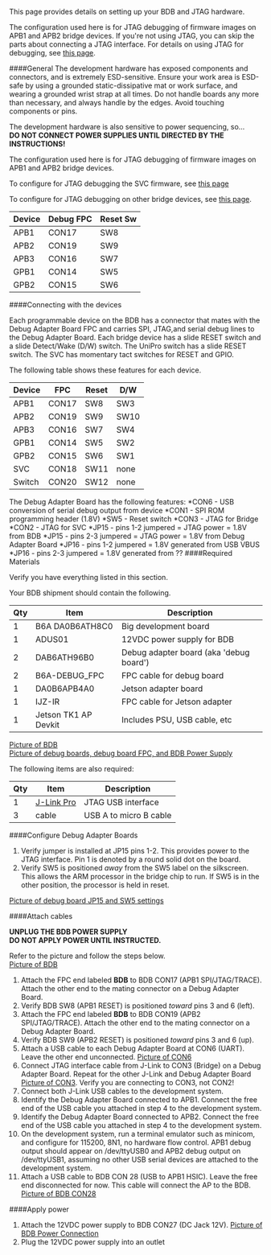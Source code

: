 This page provides details on setting up your BDB and JTAG hardware. 

The configuration used here is for JTAG debugging of firmware images on APB1 and APB2 bridge devices.   If you're not using JTAG, you can skip the parts about connecting a JTAG interface. For details on using JTAG for debugging, see [this page](Debugging).

####General
The development hardware has exposed components and connectors, and is extremely ESD-sensitive. Ensure your work area is ESD-safe by using a grounded static-dissipative mat or work surface, and wearing a grounded wrist strap at all times. Do not handle boards any more than necessary, and always handle by the edges. Avoid touching components or pins.

The development hardware is also sensitive to power sequencing, so...   
**DO NOT CONNECT POWER SUPPLIES UNTIL DIRECTED BY THE INSTRUCTIONS!**

The configuration used here is for JTAG debugging of firmware images on APB1 and APB2 bridge devices.  

To configure for JTAG debugging the SVC firmware, see [this page](Debugging#how-to-debug-svc-firmware-using-jtag)

To configure for JTAG debugging on other bridge devices, see [this page](Debugging#how-to-debug-apgp-bridge-firmware-using-jtag).

Device| Debug FPC | Reset Sw
------|--------|------
APB1  | CON17  | SW8
APB2  | CON19  | SW9
APB3  | CON16  | SW7
GPB1  | CON14  | SW5
GPB2  | CON15  | SW6

####Connecting with the devices

Each programmable device on the BDB has a connector that mates with the Debug Adapter Board FPC and carries SPI, JTAG,and serial debug lines to the Debug Adapter Board. Each bridge device has a slide RESET switch and a slide Detect/Wake (D/W) switch. The UniPro switch has a slide RESET switch. The SVC has momentary tact switches for RESET and GPIO.

The following table shows these features for each device.

Device| FPC    | Reset | D/W 
------|--------|-------|-----
APB1  | CON17  | SW8   | SW3
APB2  | CON19  | SW9   | SW10
APB3  | CON16  | SW7   | SW4
GPB1  | CON14  | SW5   | SW2
GPB2  | CON15  | SW6   | SW1
SVC   | CON18  | SW11  | none
Switch| CON20  | SW12  | none

The Debug Adapter Board has the following features:
*CON6 - USB conversion of serial debug output from device
*CON1 - SPI ROM programming header (1.8V)
*SW5  - Reset switch
*CON3 - JTAG for Bridge
*CON2 - JTAG for SVC
*JP15 - pins 1-2 jumpered = JTAG power = 1.8V from BDB
*JP15 - pins 2-3 jumpered = JTAG power = 1.8V from Debug Adapter Board
*JP16 - pins 1-2 jumpered = 1.8V generated from USB VBUS
*JP16 - pins 2-3 jumpered = 1.8V generated from ??
####Required Materials

Verify you have everything listed in this section.

Your BDB shipment should contain the following.

Qty | Item | Description
----|------|-------------
1 | B6A DA0B6ATH8C0 | Big development board
1 | ADUS01 | 12VDC power supply for BDB
2 | DAB6ATH96B0 | Debug adapter board (aka 'debug board')
2 | B6A-DEBUG_FPC | FPC cable for debug board
1 | DA0B6APB4A0 | Jetson adapter board
1 | IJZ-IR | FPC cable for Jetson adapter
1 | Jetson TK1 AP Devkit | Includes PSU, USB cable, etc

[Picture of BDB](images/BDB2A.jpg)  
[Picture of debug boards, debug board FPC, and BDB Power Supply](images/BDB1B-Accessories.png)  

The following items are also required:  

Qty | Item | Description
----|------|-------------
1   | [J-Link Pro](http://www.segger.com/jlink-pro.html) | JTAG USB interface
3   | cable | USB A to micro B cable
 
####Configure Debug Adapter Boards

1. Verify jumper is installed at JP15 pins 1-2. This provides power to the JTAG interface. Pin 1 is denoted by a round solid dot on the board.
2. Verify SW5 is positioned *away* from the SW5 label on the silkscreen. This allows the ARM processor in the bridge chip to run. If SW5 is in the other position, the processor is held in reset.

[Picture of debug board JP15 and SW5 settings](images/Debug-Adapter-Board-Rev-B-Setup.png)

####Attach cables

**UNPLUG THE BDB POWER SUPPLY**  
**DO NOT APPLY POWER UNTIL INSTRUCTED.**  

Refer to the picture and follow the steps below.  
[Picture of BDB](images/BDB2A.jpg)

1. Attach the FPC end labeled **BDB** to BDB CON17 (APB1 SPI/JTAG/TRACE). Attach the other end to the mating connector on a Debug Adapter Board. 
2. Verify BDB SW8 (APB1 RESET) is positioned *toward* pins 3 and 6 (left).  
3. Attach the FPC end labeled **BDB** to BDB CON19 (APB2 SPI/JTAG/TRACE). Attach the other end to the mating connector on a Debug Adapter Board. 
4. Verify BDB SW9 (APB2 RESET) is positioned *toward* pins 3 and 6 (up).  
5. Attach a USB cable to each Debug Adapter Board at CON6 (UART). Leave the other end unconnected. [Picture of CON6](images/Debug-Adapter-Board-Rev-B-Connections.png)  
6. Connect JTAG interface cable from J-Link to CON3 (Bridge) on a Debug Adapter Board. Repeat for the other J-Link and Debug Adapter Board [Picture of CON3](images/Debug-Adapter-Board-Rev-B-Connections.png). Verify you are connecting to CON3, not CON2!   
6. Connect both J-Link USB cables to the development system. 
7. Identify the Debug Adapter Board connected to APB1. Connect the free end of the USB cable you attached in step 4 to the development system.
8. Identify the Debug Adapter Board connected to APB2. Connect the free end of the USB cable you attached in step 4 to the development system.
9. On the development system, run a terminal emulator such as minicom, and configure for 115200, 8N1, no hardware flow control. APB1 debug output should appear on /dev/ttyUSB0 and APB2 debug output on /dev/ttyUSB1, assuming no other USB serial devices are attached to the development system.
10. Attach a USB cable to BDB CON 28 (USB to APB1 HSIC). Leave the free end disconnected for now. This cable will connect the AP to the BDB.  [Picture of BDB CON28](images/BDB1B-AP-USB.png)  

####Apply power
1. Attach the 12VDC power supply to BDB CON27 (DC Jack 12V). [Picture of BDB Power Connection](images/BDB1B-Power-Connection.png)  
2. Plug the 12VDC power supply into an outlet

